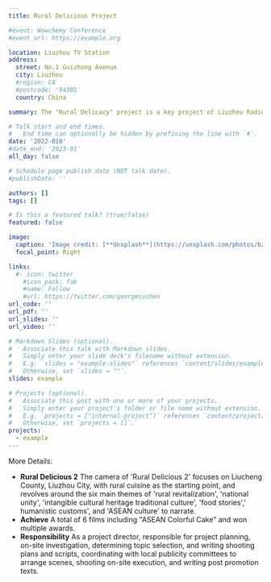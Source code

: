 ```yaml
---
title: Rural Delicious Project

#event: Wowchemy Conference
#event_url: https://example.org

location: Liuzhou TV Station
address:
  street: No.1 Guizhong Avenue
  city: Liuzhou
  #region: CA
  #postcode: '94305'
  country: China

summary: The "Rural Delicacy" project is a key project of Liuzhou Radio and Television Station, and is a series of special films on rural revitalization. With a brand new audio-visual recording method, it seeks the ultimate delicacies in the countryside and creates exquisite visual flavors through camera language. Country Delicious 2 "is the second season of the project.

# Talk start and end times.
#   End time can optionally be hidden by prefixing the line with `#`.
date: '2022-010'
#date_end: '2023-01'
all_day: false

# Schedule page publish date (NOT talk date).
#publishDate: ''

authors: []
tags: []

# Is this a featured talk? (true/false)
featured: false

image:
  caption: 'Image credit: [**Unsplash**](https://unsplash.com/photos/bzdhc5b3Bxs)'
  focal_point: Right

links:
  #- icon: twitter
    #icon_pack: fab
    #name: Follow
    #url: https://twitter.com/georgecushen
url_code: ''
url_pdf: ''
url_slides: ''
url_video: ''

# Markdown Slides (optional).
#   Associate this talk with Markdown slides.
#   Simply enter your slide deck's filename without extension.
#   E.g. `slides = "example-slides"` references `content/slides/example-slides.md`.
#   Otherwise, set `slides = ""`.
slides: example

# Projects (optional).
#   Associate this post with one or more of your projects.
#   Simply enter your project's folder or file name without extension.
#   E.g. `projects = ["internal-project"]` references `content/project/deep-learning/index.md`.
#   Otherwise, set `projects = []`.
projects:
  - example
---
```

More Details:
- **Rural Delicious 2** The camera of 'Rural Delicious 2' focuses on Liucheng County, Liuzhou City, with rural cuisine as the starting point, and revolves around the six main themes of 'rural revitalization', 'national unity', 'intangible cultural heritage traditional culture', 'food stories',' humanistic customs', and 'ASEAN culture' to narrate.
- **Achieve** A total of 6 films including "ASEAN Colorful Cake" and won multiple awards.
- **Responsibility** As a project director, responsible for project planning, on-site investigation, determining topic selection, and writing shooting plans and scripts, coordinating with local publicity committees to arrange scenes, shooting on-site execution, and writing post promotion texts.
